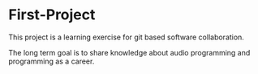 # First-Project

This project is a learning exercise for git based software collaboration.

The long term goal is to share knowledge about audio programming and programming as a career.
